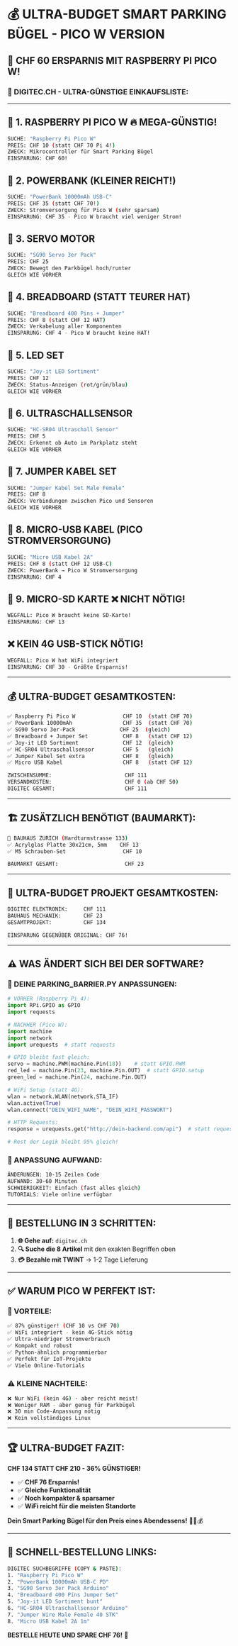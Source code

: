 # 💰 **ULTRA-BUDGET SMART PARKING BÜGEL - PICO W VERSION**

## 🎯 **CHF 60 ERSPARNIS MIT RASPBERRY PI PICO W!**

### **📍 DIGITEC.CH - ULTRA-GÜNSTIGE EINKAUFSLISTE:**

---

## 🛒 **1. RASPBERRY PI PICO W** 🔥 **MEGA-GÜNSTIG!**
```bash
SUCHE: "Raspberry Pi Pico W"
PREIS: CHF 10 (statt CHF 70 Pi 4!)
ZWECK: Mikrocontroller für Smart Parking Bügel
EINSPARUNG: CHF 60!
```

## 🛒 **2. POWERBANK** (KLEINER REICHT!)
```bash
SUCHE: "PowerBank 10000mAh USB-C"
PREIS: CHF 35 (statt CHF 70!)
ZWECK: Stromversorgung für Pico W (sehr sparsam)
EINSPARUNG: CHF 35 - Pico W braucht viel weniger Strom!
```

## 🛒 **3. SERVO MOTOR**
```bash
SUCHE: "SG90 Servo 3er Pack"
PREIS: CHF 25
ZWECK: Bewegt den Parkbügel hoch/runter
GLEICH WIE VORHER
```

## 🛒 **4. BREADBOARD** (STATT TEURER HAT)
```bash
SUCHE: "Breadboard 400 Pins + Jumper"
PREIS: CHF 8 (statt CHF 12 HAT)
ZWECK: Verkabelung aller Komponenten
EINSPARUNG: CHF 4 - Pico W braucht keine HAT!
```

## 🛒 **5. LED SET**
```bash
SUCHE: "Joy-it LED Sortiment"
PREIS: CHF 12
ZWECK: Status-Anzeigen (rot/grün/blau)
GLEICH WIE VORHER
```

## 🛒 **6. ULTRASCHALLSENSOR**
```bash
SUCHE: "HC-SR04 Ultraschall Sensor"
PREIS: CHF 5
ZWECK: Erkennt ob Auto im Parkplatz steht
GLEICH WIE VORHER
```

## 🛒 **7. JUMPER KABEL SET**
```bash
SUCHE: "Jumper Kabel Set Male Female"
PREIS: CHF 8
ZWECK: Verbindungen zwischen Pico und Sensoren
GLEICH WIE VORHER
```

## 🛒 **8. MICRO-USB KABEL** (PICO STROMVERSORGUNG)
```bash
SUCHE: "Micro USB Kabel 2A"
PREIS: CHF 8 (statt CHF 12 USB-C)
ZWECK: PowerBank → Pico W Stromversorgung
EINSPARUNG: CHF 4
```

## 🛒 **9. MICRO-SD KARTE** ❌ **NICHT NÖTIG!**
```bash
WEGFALL: Pico W braucht keine SD-Karte!
EINSPARUNG: CHF 13
```

## ❌ **KEIN 4G USB-STICK NÖTIG!**
```bash
WEGFALL: Pico W hat WiFi integriert
EINSPARUNG: CHF 30 - Größte Ersparnis!
```

---

## 💰 **ULTRA-BUDGET GESAMTKOSTEN:**

```bash
✅ Raspberry Pi Pico W               CHF 10  (statt CHF 70)
✅ PowerBank 10000mAh                CHF 35  (statt CHF 70)
✅ SG90 Servo 3er-Pack              CHF 25  (gleich)
✅ Breadboard + Jumper Set           CHF 8   (statt CHF 12)
✅ Joy-it LED Sortiment              CHF 12  (gleich)
✅ HC-SR04 Ultraschallsensor         CHF 5   (gleich)
✅ Jumper Kabel Set extra            CHF 8   (gleich)
✅ Micro USB Kabel                   CHF 8   (statt CHF 12)

ZWISCHENSUMME:                       CHF 111
VERSANDKOSTEN:                       CHF 0 (ab CHF 50)
DIGITEC GESAMT:                      CHF 111
```

---

## 🏗️ **ZUSÄTZLICH BENÖTIGT (BAUMARKT):**

```bash
📍 BAUHAUS ZÜRICH (Hardturmstrasse 133)
✅ Acrylglas Platte 30x21cm, 5mm    CHF 13
✅ M5 Schrauben-Set                  CHF 10

BAUMARKT GESAMT:                     CHF 23
```

---

## 🎯 **ULTRA-BUDGET PROJEKT GESAMTKOSTEN:**

```bash
DIGITEC ELEKTRONIK:     CHF 111
BAUHAUS MECHANIK:       CHF 23
GESAMTPROJEKT:          CHF 134

EINSPARUNG GEGENÜBER ORIGINAL: CHF 76!
```

---

## ⚠️ **WAS ÄNDERT SICH BEI DER SOFTWARE?**

### **🔄 DEINE PARKING_BARRIER.PY ANPASSUNGEN:**

```python
# VORHER (Raspberry Pi 4):
import RPi.GPIO as GPIO
import requests

# NACHHER (Pico W):
import machine
import network
import urequests  # statt requests

# GPIO bleibt fast gleich:
servo = machine.PWM(machine.Pin(18))    # statt GPIO.PWM
red_led = machine.Pin(23, machine.Pin.OUT)  # statt GPIO.setup
green_led = machine.Pin(24, machine.Pin.OUT)

# WiFi Setup (statt 4G):
wlan = network.WLAN(network.STA_IF)
wlan.active(True)
wlan.connect("DEIN_WIFI_NAME", "DEIN_WIFI_PASSWORT")

# HTTP Requests:
response = urequests.get("http://dein-backend.com/api")  # statt requests

# Rest der Logik bleibt 95% gleich!
```

### **📝 ANPASSUNG AUFWAND:**
```bash
ÄNDERUNGEN: 10-15 Zeilen Code
AUFWAND: 30-60 Minuten
SCHWIERIGKEIT: Einfach (fast alles gleich)
TUTORIALS: Viele online verfügbar
```

---

## 🚀 **BESTELLUNG IN 3 SCHRITTEN:**

1. **🌐 Gehe auf:** `digitec.ch`
2. **🔍 Suche die 8 Artikel** mit den exakten Begriffen oben
3. **💳 Bezahle mit TWINT** → 1-2 Tage Lieferung

---

## ✅ **WARUM PICO W PERFEKT IST:**

### **🎯 VORTEILE:**
```bash
✅ 87% günstiger! (CHF 10 vs CHF 70)
✅ WiFi integriert - kein 4G-Stick nötig
✅ Ultra-niedriger Stromverbrauch
✅ Kompakt und robust
✅ Python-ähnlich programmierbar
✅ Perfekt für IoT-Projekte
✅ Viele Online-Tutorials
```

### **⚠️ KLEINE NACHTEILE:**
```bash
❌ Nur WiFi (kein 4G) - aber reicht meist!
❌ Weniger RAM - aber genug für Parkbügel
❌ 30 min Code-Anpassung nötig
❌ Kein vollständiges Linux
```

---

## 🏆 **ULTRA-BUDGET FAZIT:**

**CHF 134 STATT CHF 210 - 36% GÜNSTIGER!**

- ✅ **CHF 76 Ersparnis!**
- ✅ **Gleiche Funktionalität**
- ✅ **Noch kompakter & sparsamer**
- ✅ **WiFi reicht für die meisten Standorte**

**Dein Smart Parking Bügel für den Preis eines Abendessens!** 🚗💡💰

---

## 🛒 **SCHNELL-BESTELLUNG LINKS:**

```bash
DIGITEC SUCHBEGRIFFE (COPY & PASTE):
1. "Raspberry Pi Pico W"
2. "PowerBank 10000mAh USB-C PD"  
3. "SG90 Servo 3er Pack Arduino"
4. "Breadboard 400 Pins Jumper Set"
5. "Joy-it LED Sortiment bunt"
6. "HC-SR04 Ultraschallsensor Arduino"
7. "Jumper Wire Male Female 40 STK"
8. "Micro USB Kabel 2A 1m"
```

**BESTELLE HEUTE UND SPARE CHF 76!** 🎉
